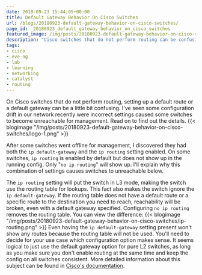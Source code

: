```yaml
---
date: 2018-09-23 15:44:05+00:00
title: Default Gateway Behavior On Cisco Switches
url: /blogs/20180923-default-gateway-behavior-on-cisco-switches/
page_id: _20180923_default_gateway_behavior_on_cisco_switches
featured_image: /img/posts/20180923-default-gateway-behavior-on-cisco-switches/logo-1.png
description: "Cisco switches that do not perform routing can be confusing when setting up a default route or gateway. I had to figure it out and wrote this blog about it."
tags:
- cisco
- eve-ng
- lab
- learning
- networking
- catalyst
- routing
---
```


On Cisco switches that do not perform routing, setting up a default route or a default gateway can be a little bit confusing. I've seen some configuration drift in our network recently were incorrect settings caused some switches to become unreachable for management. Read on to find out the details.
{{< blogimage "/img/posts/20180923-default-gateway-behavior-on-cisco-switches/logo-1.png" >}}
<!--more-->
After some switches went offline for management, I discovered they had both the `ip default-gateway` and the `ip routing` setting enabled. On some switches, `ip routing` is enabled by default but does not show up in the running config. Only "`no ip routing`" will show up. I'll explain why this combination of settings causes switches to unreachable below. 

The `ip routing` setting will put the switch in L3 mode, making the switch use the routing table for lookups. This fact also makes the switch ignore the `ip default-gateway`. If the routing table does not have a default route or a specific route to the destination you need to reach, reachability will be broken, even with a default gateway specified. Configuring `no ip routing` removes the routing table. You can view the difference:
{{< blogimage "/img/posts/20180923-default-gateway-behavior-on-cisco-switches/ip-routing.png" >}}
Even having the `ip default-gateway` setting present won't show any routes because the routing table will not be used. You'll need to decide for your use case which configuration option makes sense. It seems logical to just use the default gateway option for pure L2 switches, as long as you make sure you don't enable routing at the same time and keep the config on all switches consistent. More detailed information about this subject can be found in [Cisco's documentation](https://www.cisco.com/c/en/us/support/docs/ip/routing-information-protocol-rip/16448-default.html).
